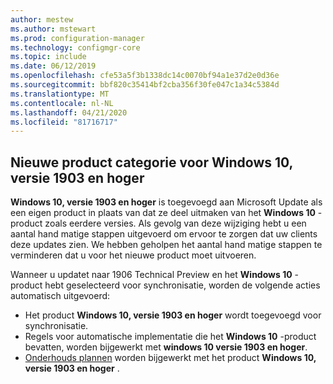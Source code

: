 ```yaml
---
author: mestew
ms.author: mstewart
ms.prod: configuration-manager
ms.technology: configmgr-core
ms.topic: include
ms.date: 06/12/2019
ms.openlocfilehash: cfe53a5f3b1338dc14c0070bf94a1e37d2e0d36e
ms.sourcegitcommit: bbf820c35414bf2cba356f30fe047c1a34c5384d
ms.translationtype: MT
ms.contentlocale: nl-NL
ms.lasthandoff: 04/21/2020
ms.locfileid: "81716717"
---
```

## <a name="new-windows-10-version-1903-and-later-product-category"></a>Nieuwe product categorie voor Windows 10, versie 1903 en hoger
<!--4682946-->

**Windows 10, versie 1903 en hoger** is toegevoegd aan Microsoft Update als een eigen product in plaats van dat ze deel uitmaken van het **Windows 10** -product zoals eerdere versies. Als gevolg van deze wijziging hebt u een aantal hand matige stappen uitgevoerd om ervoor te zorgen dat uw clients deze updates zien. We hebben geholpen het aantal hand matige stappen te verminderen dat u voor het nieuwe product moet uitvoeren.

Wanneer u updatet naar 1906 Technical Preview en het **Windows 10** -product hebt geselecteerd voor synchronisatie, worden de volgende acties automatisch uitgevoerd:

- Het product **Windows 10, versie 1903 en hoger** wordt toegevoegd voor synchronisatie.
- Regels voor automatische implementatie die het **Windows 10** -product bevatten, worden bijgewerkt met **windows 10 versie 1903 en hoger**.
- [Onderhouds plannen](../../../../../osd/deploy-use/manage-windows-as-a-service.md) worden bijgewerkt met het product **Windows 10, versie 1903 en hoger** .

